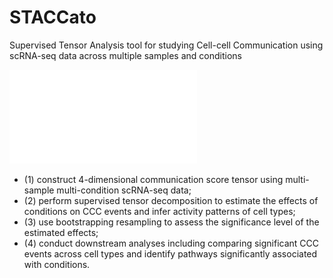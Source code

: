 # STACCato
Supervised Tensor Analysis tool for studying Cell-cell Communication using scRNA-seq data across multiple samples and conditions

![STACCato Framework](Figure1.pdf)

- (1) construct 4-dimensional communication score tensor using multi-sample multi-condition scRNA-seq data; 
- (2) perform supervised tensor decomposition to estimate the effects of conditions on CCC events and infer activity patterns of cell types; 
- (3) use bootstrapping resampling to assess the significance level of the estimated effects; 
- (4) conduct downstream analyses including comparing significant CCC events across cell types and identify pathways significantly associated with conditions. 
